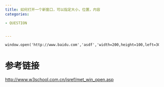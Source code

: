 ```yaml
---
title: 如何打开一个新窗口，可以指定大小，位置，内容
categories: 

- QUESTION


---
```


```
window.open('http://www.baidu.com','asdf','width=200,height=100,left=300')
```
# 参考链接
http://www.w3school.com.cn/jsref/met_win_open.asp


